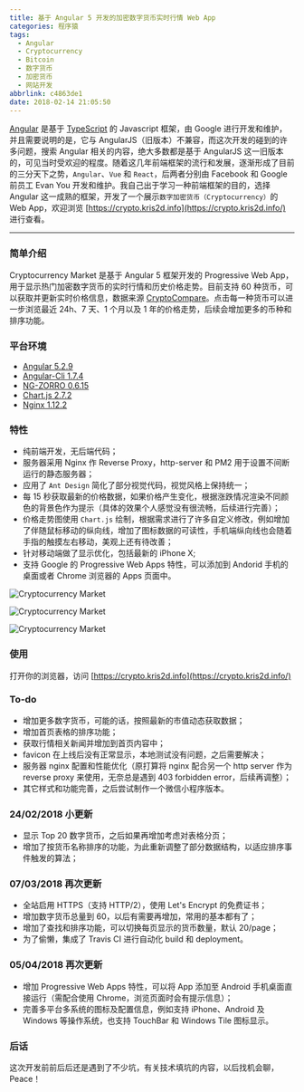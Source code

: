 ```yaml
---
title: 基于 Angular 5 开发的加密数字货币实时行情 Web App
categories: 程序猿
tags:
  - Angular
  - Cryptocurrency
  - Bitcoin
  - 数字货币
  - 加密货币
  - 网站开发
abbrlink: c4863de1
date: 2018-02-14 21:05:50
---
```


[Angular](https://angular.io/) 是基于 [TypeScript](https://www.typescriptlang.org/) 的 Javascript 框架，由 Google 进行开发和维护，并且需要说明的是，它与 AngularJS（旧版本）不兼容，而这次开发的碰到的许多问题，搜索 Angular 相关的内容，绝大多数都是基于 AngularJS 这一旧版本的，可见当时受欢迎的程度。随着这几年前端框架的流行和发展，逐渐形成了目前的三分天下之势，`Angular`、`Vue` 和 `React`，后两者分别由 Facebook 和 Google 前员工 Evan You 开发和维护。我自己出于学习一种前端框架的目的，选择 Angular 这一成熟的框架，开发了一个展示`数字加密货币（Cryptocurrency）`的 Web App，欢迎浏览 [https://crypto.kris2d.info](https://crypto.kris2d.info/) 进行查看。

<!--more-->

------

### 简单介绍

Cryptocurrency Market 是基于 Angular 5 框架开发的 Progressive Web App，用于显示热门加密数字货币的实时行情和历史价格走势。目前支持 60 种货币，可以获取并更新实时价格信息，数据来源 [CryptoCompare](https://www.cryptocompare.com/api/)。点击每一种货币可以进一步浏览最近 24h、7 天、1 个月以及 1 年的价格走势，后续会增加更多的币种和排序功能。

### 平台环境

* [Angular 5.2.9](https://angular.io/)
* [Angular-Cli 1.7.4](https://github.com/angular/angular-cli)
* [NG-ZORRO 0.6.15](https://ng.ant.design/#/docs/angular/introduce)
* [Chart.js 2.7.2](http://www.chartjs.org/)
* [Nginx 1.12.2](https://nginx.org/en/)

### 特性

* 纯前端开发，无后端代码；
* 服务器采用 Nginx 作 Reverse Proxy，http-server 和 PM2 用于设置不间断运行的静态服务器；
* 应用了 `Ant Design` 简化了部分视觉代码，视觉风格上保持统一；
* 每 15 秒获取最新的价格数据，如果价格产生变化，根据涨跌情况渲染不同颜色的背景色作为提示（具体的效果个人感觉没有很流畅，后续进行完善）；
* 价格走势图使用 `Chart.js` 绘制，根据需求进行了许多自定义修改，例如增加了伴随鼠标移动的纵向线，增加了图标数据的可读性，手机端纵向线也会随着手指的触摸左右移动，美观上还有待改善；
* 针对移动端做了显示优化，包括最新的 iPhone X;
* 支持 Google 的 Progressive Web Apps 特性，可以添加到 Andorid 手机的桌面或者 Chrome 浏览器的 Apps 页面中。

![Cryptocurrency Market](https://user-images.githubusercontent.com/5259084/37133234-2f08308c-22e6-11e8-8c31-ea321f825ae6.png)

![Cryptocurrency Market](https://user-images.githubusercontent.com/5259084/37133243-383f6760-22e6-11e8-850c-863b2e912cd7.png)

![Cryptocurrency Market](https://user-images.githubusercontent.com/5259084/37133247-3e5bab72-22e6-11e8-8df3-ec6d9a82257b.jpg)

### 使用

打开你的浏览器，访问 [https://crypto.kris2d.info](https://crypto.kris2d.info/)

### To-do

* 增加更多数字货币，可能的话，按照最新的市值动态获取数据；
* 增加首页表格的排序功能；
* 获取行情相关新闻并增加到首页内容中；
* favicon 在上线后没有正常显示，本地测试没有问题，之后需要解决；
* 服务器 nginx 配置和性能优化（原打算将 nginx 配合另一个 http server 作为 reverse proxy 来使用，无奈总是遇到 403 forbidden error，后续再调整）；
* 其它样式和功能完善，之后尝试制作一个微信小程序版本。

### 24/02/2018 小更新

* 显示 Top 20 数字货币，之后如果再增加考虑对表格分页；
* 增加了按货币名称排序的功能，为此重新调整了部分数据结构，以适应排序事件触发的算法；

### 07/03/2018 再次更新

* 全站启用 HTTPS（支持 HTTP/2），使用 Let's Encrypt 的免费证书；
* 增加数字货币总量到 60，以后有需要再增加，常用的基本都有了；
* 增加了查找和排序功能，可以切换每页显示的货币数量，默认 20/page；
* 为了偷懒，集成了 Travis CI 进行自动化 build 和 deployment。

### 05/04/2018 再次更新

* 增加 Progressive Web Apps 特性，可以将 App 添加至 Android 手机桌面直接运行（需配合使用 Chrome，浏览页面时会有提示信息）；
* 完善多平台多系统的图标及配置信息，例如支持 iPhone、Android 及 Windows 等操作系统，也支持 TouchBar 和 Windows Tile 图标显示。

### 后话

这次开发前前后后还是遇到了不少坑，有关技术填坑的内容，以后找机会聊，Peace！
